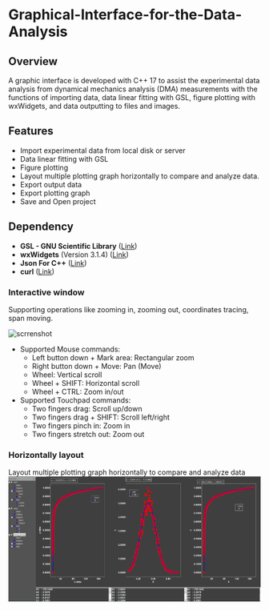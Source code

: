 # Graphical-Interface-for-the-Data-Analysis

## Overview

A graphic interface is developed with C++ 17 to assist the experimental data analysis from dynamical mechanics analysis (DMA) measurements with the functions of importing data, data linear fitting with GSL, figure plotting with wxWidgets, and data outputting to files and images.

## Features
- Import experimental data from local disk or server
- Data linear fitting with GSL
- Figure plotting
- Layout multiple plotting graph horizontally to compare and analyze data.
- Export output data
- Export plotting graph
- Save and Open project

## Dependency    
- **GSL - GNU Scientific Library** ([Link](https://www.gnu.org/software/gsl/))
- **wxWidgets** (Version 3.1.4) ([Link](https://www.wxwidgets.org/))
- **Json For C++** ([Link](https://github.com/nlohmann/json/))
- **curl** ([Link](https://curl.se/libcurl/))

### Interactive window 
Supporting operations like zooming in, zooming out, coordinates tracing, span moving.

![scrrenshot](plot.gif)  

- Supported Mouse commands:
  - Left button down + Mark area: Rectangular zoom
  - Right button down + Move: Pan (Move)
  - Wheel: Vertical scroll
  - Wheel + SHIFT: Horizontal scroll
  - Wheel + CTRL: Zoom in/out
- Supported Touchpad commands:
  - Two fingers drag: Scroll up/down
  - Two fingers drag + SHIFT: Scroll left/right
  - Two fingers pinch in: Zoom in
  - Two fingers stretch out: Zoom out
  
### Horizontally layout
Layout multiple plotting graph horizontally to compare and analyze data
![horizontal 3](Layout3.png)
